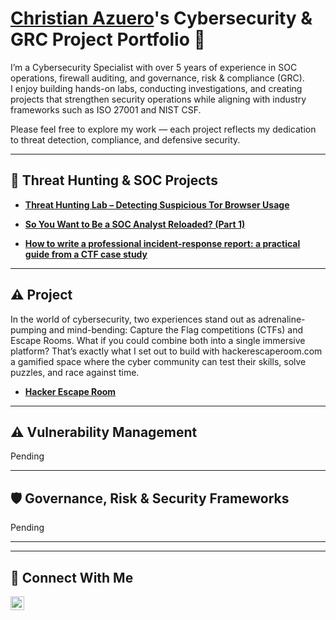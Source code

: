 # <a href="https://www.linkedin.com/in/christianazuero/">Christian Azuero</a>'s Cybersecurity & GRC Project Portfolio 🔐

I’m a Cybersecurity Specialist with over 5 years of experience in SOC operations, firewall auditing, and governance, risk & compliance (GRC).  
I enjoy building hands-on labs, conducting investigations, and creating projects that strengthen security operations while aligning with industry frameworks such as ISO 27001 and NIST CSF.  

Please feel free to explore my work — each project reflects my dedication to threat detection, compliance, and defensive security.

---
## 🚨 Threat Hunting & SOC Projects

- **[Threat Hunting Lab – Detecting Suspicious Tor Browser Usage](https://github.com/cfazuero1/Threat-Hunting-Project)**  
- **[So You Want to Be a SOC Analyst Reloaded? (Part 1)](https://medium.com/@cristhianfazuero/so-you-want-to-be-a-soc-analyst-reloaded-part-1-18ca16feeec7)**

- **[How to write a professional incident-response report: a practical guide from a CTF case study](https://medium.com/@cristhianfazuero/how-to-write-a-professional-incident-response-report-a-practical-guide-from-a-ctf-case-study-7baae3e8bf5e)** 
---
## ⚠️ Project

In the world of cybersecurity, two experiences stand out as adrenaline-pumping and mind-bending: Capture the Flag competitions (CTFs) and Escape Rooms. What if you could combine both into a single immersive platform? That’s exactly what I set out to build with hackerescaperoom.com a gamified space where the cyber community can test their skills, solve puzzles, and race against time.
- **[Hacker Escape Room](https://www.hackerescaperoom.online/)** 
---
## ⚠️ Vulnerability Management

Pending

---

## 🛡️ Governance, Risk & Security Frameworks

Pending  

---

<hr/>

## 🤳 Connect With Me

[<img align="left" alt="christianazuero | LinkedIn" width="22px" src="https://cdn.jsdelivr.net/npm/simple-icons@v3/icons/linkedin.svg" />][linkedin]

[linkedin]: https://linkedin.com/in/christianazuero

<!--
<img width="35" alt="image" src="https://github.com/user-attachments/assets/2f41c7cd-5ea8-4475-b451-a37161b6c3fb"> 
<img width="35" alt="image" src="https://github.com/user-attachments/assets/77649969-9910-4994-8b96-74a116cfb2a8">
-->

